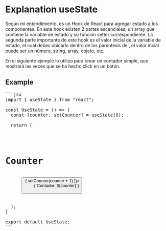 # Explanation useState
Según mi entendimiento, <useState> es un Hook de React para agregar estado a los componentes. En este hook existen 2 partes escenciales, un array que contiene la variable de estado y su función setter correspondiente. La segunda parte importante de este hook es el valor inicial de la variable de estado, el cual debes ubicarlo dentro de los parentesis de <useState>, el valor incial puede ser un número, string, array, objeto, etc.

En el siguiente ejemplo lo utilizo para crear un contador simple, que mostrará las veces que se ha hecho click en un botón.

## Example
<pre>
```jsx
import { useState } from "react";

const UseState = () => {
  const [counter, setCounter] = useState(0);

  return (
    <div>
      <h1>Counter</h1>
      <button onClick={() => { setCounter(counter + 1) }}>
        {`Contador: ${counter}`}
      </button>
    </div>
  );
}

export default UseState;
```
</pre>